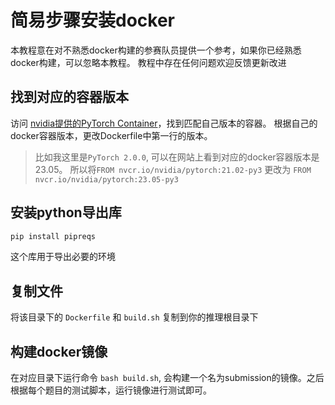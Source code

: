 # 简易步骤安装docker

本教程意在对不熟悉docker构建的参赛队员提供一个参考，如果你已经熟悉docker构建，可以忽略本教程。
教程中存在任何问题欢迎反馈更新改进

## 找到对应的容器版本

访问 [nvidia提供的PyTorch Container](https://docs.nvidia.com/deeplearning/frameworks/pytorch-release-notes/rel-23-06.html#rel-23-06)，找到匹配自己版本的容器。
根据自己的docker容器版本，更改Dockerfile中第一行的版本。

>比如我这里是`PyTorch 2.0.0`, 可以在网站上看到对应的docker容器版本是23.05。
> 所以将`FROM nvcr.io/nvidia/pytorch:21.02-py3` 更改为 `FROM nvcr.io/nvidia/pytorch:23.05-py3`

## 安装python导出库
    

```bash
pip install pipreqs
```
这个库用于导出必要的环境

## 复制文件

将该目录下的 `Dockerfile` 和 `build.sh` 复制到你的推理根目录下


## 构建docker镜像

在对应目录下运行命令 `bash build.sh`, 会构建一个名为submission的镜像。之后根据每个题目的测试脚本，运行镜像进行测试即可。